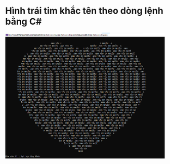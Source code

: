 # Hình trái tim khắc tên theo dòng lệnh bằng C#

<img src="https://github.com/Dia2001/trai-tim-co-chu/blob/master/image/traitim.png?raw=true">
